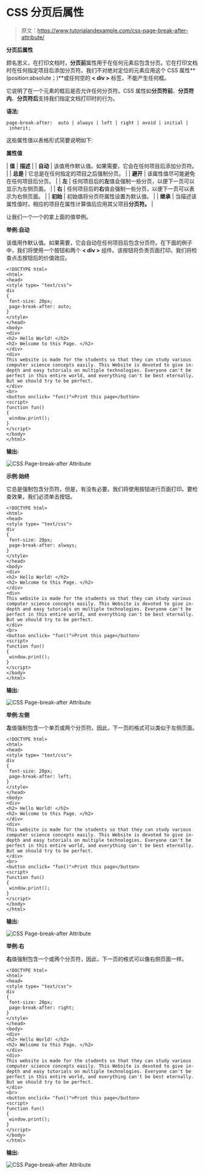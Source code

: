 # CSS 分页后属性

> 原文：<https://www.tutorialandexample.com/css-page-break-after-attribute/>

**分页后属性**

顾名思义，在打印文档时，**分页前**属性用于在任何元素后包含分页。它在打印文档时在任何指定项目后添加分页符。我们不对绝对定位的元素应用这个 CSS 属性**(position:absolute；)**或任何空的 **< div >** 标签，不能产生任何框。

它说明了在一个元素的框后是否允许任何分页符。CSS 属性如**分页符前**、**分页符内**、**分页符后**支持我们指定文档打印时的行为。

**语法:**

```
page-break-after:  auto | always | left | right | avoid | initial | inherit;  
```

这些属性值以表格形式简要说明如下:

**属性值**



| **值** | **描述** |
| **自动** | 该值用作默认值。如果需要，它会在任何项目后添加分页符。 |
| **总是** | 它总是在任何指定的项目之后强制分页。 |
| **避开** | 该属性值尽可能避免在任何项目后分页。 |
| **左** | 任何项目后的**左**值会强制一些分页，以便下一页可以显示为左侧页面。 |
| **右** | 任何项目后的**右**值会强制一些分页，以便下一页可以表示为右侧页面。 |
| **初始** | 初始值将分页符属性设置为默认值。 |
| **继承** | 当描述该属性值时，相应的项目在属性计算值后应用其父项目**分页符。** |



让我们一个一个的拿上面的值举例。

**举例:自动**

该值用作默认值。如果需要，它会自动在任何项目后包含分页符。在下面的例子中，我们将使用一个按钮和两个 **< div >** 组件。该按钮将负责页面打印。我们将检查点击按钮后的价值效应。

```
<!DOCTYPE html>
<html>
<head>
<style type= "text/css">
div
{
 font-size: 20px;
 page-break-after: auto;
}
</style>
</head>
<body>
<div>
<h2> Hello World! </h2>
<h2> Welcome to this Page. </h2>
</div>
<div>
This website is made for the students so that they can study various computer science concepts easily. This Website is devoted to give in-depth and easy tutorials on multiple technologies. Everyone can't be perfect in this entire world, and everything can't be best eternally. But we should try to be perfect.
</div>
<br>
<button onclick= "fun()">Print this page</button>
<script>
function fun()
{
 window.print();
}
</script>
</body>
</html>
```

**输出:**

![CSS Page-break-after Attribute](img/a0e40c400c2fb4d9c55321e3bba10e70.png)

**示例:始终**

它总是强制包含分页符。但是，有没有必要。我们将使用按钮进行页面打印。要检查效果，我们必须单击按钮。

```
<!DOCTYPE html>
<html>
<head>
<style type= "text/css">
div
{
 font-size: 20px;
 page-break-after: always;
}
</style>
</head>
<body>
<div>
<h2> Hello World! </h2>
<h2> Welcome to this Page. </h2>
</div>
<div>
This website is made for the students so that they can study various computer science concepts easily. This Website is devoted to give in-depth and easy tutorials on multiple technologies. Everyone can't be perfect in this entire world, and everything can't be best eternally. But we should try to be perfect.
</div>
<br>
<button onclick= "fun()">Print this page</button>
<script>
function fun()
{
 window.print();
}
</script>
</body>
</html>
```

**输出:**

![CSS Page-break-after Attribute](img/636f131e9127ecf8f24645dd7934f0b2.png)

**举例:左侧**

**左**值强制包含一个单页或两个分页符。因此，下一页的格式可以类似于左侧页面。

```
<!DOCTYPE html>
<html>
<head>
<style type= "text/css">
div
{
 font-size: 20px;
 page-break-after: left;
}
</style>
</head>
<body>
<div>
<h2> Hello World! </h2>
<h2> Welcome to this Page. </h2>
</div>
<div>
This website is made for the students so that they can study various computer science concepts easily. This Website is devoted to give in-depth and easy tutorials on multiple technologies. Everyone can't be perfect in this entire world, and everything can't be best eternally. But we should try to be perfect.
</div>
<br>
<button onclick= "fun()">Print this page</button>
<script>
function fun()
{
 window.print();
}
</script>
</body>
</html>
```

**输出:**

![CSS Page-break-after Attribute](img/c19dce5743315f94a66750dd21b22a94.png)

**举例:右**

**右**值强制包含一个或两个分页符，因此，下一页的格式可以像右侧页面一样。

```
<!DOCTYPE html>
<html>
<head>
<style type= "text/css">
div
{
 font-size: 20px;
 page-break-after: right;
}
</style>
</head>
<body>
<div>
<h2> Hello World! </h2>
<h2> Welcome to this Page. </h2>
</div>
<div>
This website is made for the students so that they can study various computer science concepts easily. This Website is devoted to give in-depth and easy tutorials on multiple technologies. Everyone can't be perfect in this entire world, and everything can't be best eternally. But we should try to be perfect.
</div>
<br>
<button onclick= "fun()">Print this page</button>
<script>
function fun()
{
 window.print();
}
</script>
</body>
</html>
```

**输出:**

![CSS Page-break-after Attribute](img/b3ebb2b8c05b1b0e4842d16f97802da0.png)